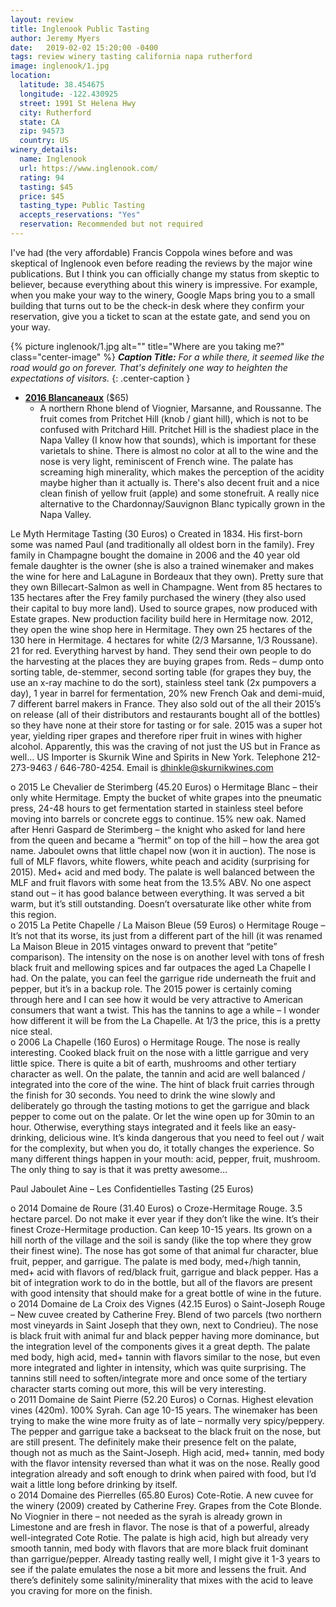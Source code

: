 ```yaml
---
layout: review
title: Inglenook Public Tasting
author: Jeremy Myers
date:   2019-02-02 15:20:00 -0400
tags: review winery tasting california napa rutherford
image: inglenook/1.jpg
location:
  latitude: 38.454675
  longitude: -122.430925
  street: 1991 St Helena Hwy
  city: Rutherford
  state: CA
  zip: 94573
  country: US
winery_details:
  name: Inglenook
  url: https://www.inglenook.com/
  rating: 94
  tasting: $45
  price: $45
  tasting_type: Public Tasting
  accepts_reservations: "Yes"
  reservation: Recommended but not required
---
```

I've had (the very affordable) Francis Coppola wines before and was skeptical of Inglenook even before reading the reviews by the major wine publications.  But I think you can officially change my status from skeptic to believer, because everything about this winery is impressive.  For example, when you make your way to the winery, Google Maps bring you to a small building that turns out to be the check-in desk where they confirm your reservation, give you a ticket to scan at the estate gate, and send you on your way.

{% picture inglenook/1.jpg alt="" title="Where are you taking me?" class="center-image" %}
***Caption Title:*** *For a while there, it seemed like the road would go on forever.  That's definitely one way to heighten the expectations of visitors.*
{: .center-caption }

* [**2016 Blancaneaux**](https://www.inglenook.com/Purchase/Details/BL16) ($65)
  * A northern Rhone blend of Viognier, Marsanne, and Roussanne.  The fruit comes from Pritchet Hill (knob / giant hill), which is not to be confused with Pritchard Hill.  Pritchet Hill is the shadiest place in the Napa Valley (I know how that sounds), which is important for these varietals to shine.  There is almost no color at all to the wine and the nose is very light, reminiscent of French wine.  The palate has screaming high minerality, which makes the perception of the acidity maybe higher than it actually is.  There's also decent fruit and a nice clean finish of yellow fruit (apple) and some stonefruit.  A really nice alternative to the Chardonnay/Sauvignon Blanc typically grown in the Napa Valley.

Le Myth Hermitage Tasting (30 Euros)
o	Created in 1834.  His first-born some was named Paul (and traditionally all oldest born in the family).  Frey family in Champagne bought the domaine in 2006 and the 40 year old female daughter is the owner (she is also a trained winemaker and makes the wine for here and LaLagune in Bordeaux that they own).  Pretty sure that they own Billecart-Salmon as well in Champagne.  Went from 85 hectares to 135 hectares after the Frey family purchased the winery (they also used their capital to buy more land).  Used to source grapes, now produced with Estate grapes.  New production facility build here in Hermitage now.  2012, they open the wine shop here in Hermitage.  They own 25 hectares of the 130 here in Hermitage.  4 hectares for white (2/3 Marsanne, 1/3 Roussane).  21 for red.  Everything harvest by hand.  They send their own people to do the harvesting at the places they are buying grapes from.  Reds – dump onto sorting table, de-stemmer, second sorting table (for grapes they buy, the use an x-ray machine to do the sort), stainless steel tank (2x pumpovers a day), 1 year in barrel for fermentation, 20% new French Oak and demi-muid, 7 different barrel makers in France.  They also sold out of the all their 2015’s on release (all of their distributors and restaurants bought all of the bottles) so they have none at their store for tasting or for sale.  2015 was a super hot year, yielding riper grapes and therefore riper fruit in wines with higher alcohol.  Apparently, this was the craving of not just the US but in France as well…  US Importer is Skurnik Wine and Spirits in New York.  Telephone 212-273-9463 / 646-780-4254.  Email is dhinkle@skurnikwines.com

o	2015 Le Chevalier de Sterimberg (45.20 Euros)
o	Hermitage Blanc – their only white Hermitage.  Empty the bucket of white grapes into the pneumatic press, 24-48 hours to get fermentation started in stainless steel before moving into barrels or concrete eggs to continue.  15% new oak.  Named after Henri Gaspard de Sterimberg – the knight who asked for land here from the queen and became a “hermit” on top of the hill – how the area got name.  Jaboulet owns that little chapel now (won it in auction).  The nose is full of MLF flavors, white flowers, white peach and acidity (surprising for 2015).  Med+ acid and med body.  The palate is well balanced between the MLF and fruit flavors with some heat from the 13.5% ABV.  No one aspect stand out – it has good balance between everything.  It was served a bit warm, but it’s still outstanding.  Doesn’t oversaturate like other white from this region.  
o	2015 La Petite Chapelle / La Maison Bleue (59 Euros)
o	Hermitage Rouge – It’s not that its worse, its just from a different part of the hill (it was renamed La Maison Bleue in 2015 vintages onward to prevent that “petite” comparison).  The intensity on the nose is on another level with tons of fresh black fruit and mellowing spices and far outpaces the aged La Chapelle I had.  On the palate, you can feel the garrigue ride underneath the fruit and pepper, but it’s in a backup role.  The 2015 power is certainly coming through here and I can see how it would be very attractive to American consumers that want a twist.  This has the tannins to age a while – I wonder how different it will be from the La Chapelle.  At 1/3 the price, this is a pretty nice steal.  
o	2006 La Chapelle (160 Euros)
o	Hermitage Rouge.  The nose is really interesting.  Cooked black fruit on the nose with a little garrigue and very little spice.  There is quite a bit of earth, mushrooms and other tertiary character as well.  On the palate, the tannin and acid are well balanced / integrated into the core of the wine.  The hint of black fruit carries through the finish for 30 seconds.  You need to drink the wine slowly and deliberately go through the tasting motions to get the garrigue and black pepper to come out on the palate.  Or let the wine open up for 30min to an hour.  Otherwise, everything stays integrated and it feels like an easy-drinking, delicious wine.  It’s kinda dangerous that you need to feel out / wait for the complexity, but when you do, it totally changes the experience.  So many different things happen in your mouth: acid, pepper, fruit, mushroom.  The only thing to say is that it was pretty awesome…

Paul Jaboulet Aine – Les Confidentielles Tasting (25 Euros)

o	2014 Domaine de Roure (31.40 Euros)
o	Croze-Hermitage Rouge.  3.5 hectare parcel.  Do not make it ever year if they don’t like the wine.  It’s their finest Croze-Hermitage production.  Can keep 10-15 years.  Its grown on a hill north of the village and the soil is sandy (like the top where they grow their finest wine).  The nose has got some of that animal fur character, blue fruit, pepper, and garrigue.  The palate is med body, med+/high tannin, med+ acid with flavors of red/black fruit, garrigue and black pepper.  Has a bit of integration work to do in the bottle, but all of the flavors are present with good intensity that should make for a great bottle of wine in the future.  
o	2014 Domaine de La Croix des Vignes (42.15 Euros)
o	Saint-Joseph Rouge – New cuvee created by Catherine Frey.  Blend of two parcels (two northern most vineyards in Saint Joseph that they own, next to Condrieu).  The nose is black fruit with animal fur and black pepper having more dominance, but the integration level of the components gives it a great depth.  The palate med body, high acid, med+ tannin with flavors similar to the nose, but even more integrated and lighter in intensity, which was quite surprising.  The tannins still need to soften/integrate more and once some of the tertiary character starts coming out more, this will be very interesting.  
o	2011 Domaine de Saint Pierre (52.20 Euros)
o	Cornas.  Highest elevation vines (420m).  100% Syrah.  Can age 10-15 years.  The winemaker has been trying to make the wine more fruity as of late – normally very spicy/peppery.  The pepper and garrigue take a backseat to the black fruit on the nose, but are still present.  The definitely make their presence felt on the palate, though not as much as the Saint-Joseph.  High acid, med+ tannin, med body with the flavor intensity reversed than what it was on the nose.  Really good integration already and soft enough to drink when paired with food, but I’d wait a little long before drinking by itself.  
o	2014 Domaine des Pierrelles (65.80 Euros)
Cote-Rotie.  A new cuvee for the winery (2009) created by Catherine Frey.  Grapes from the Cote Blonde.  No Viognier in there – not needed as the syrah is already grown in Limestone and are fresh in flavor.  The nose is that of a powerful, already well-integrated Cote Rotie.  The palate is high acid, high but already very smooth tannin, med body with flavors that are more black fruit dominant than garrigue/pepper.  Already tasting really well, I might give it 1-3 years to see if the palate emulates the nose a bit more and lessens the fruit.  And there’s definitely some salinity/minerality that mixes with the acid to leave you craving for more on the finish.

